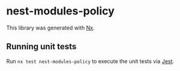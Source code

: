 # nest-modules-policy

This library was generated with [Nx](https://nx.dev).

## Running unit tests

Run `nx test nest-modules-policy` to execute the unit tests via [Jest](https://jestjs.io).
